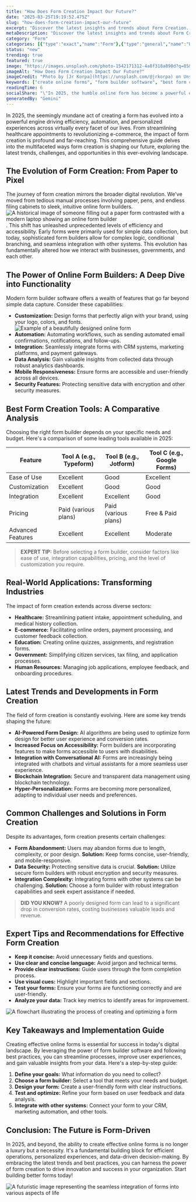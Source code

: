 ```yaml
---
title: "How Does Form Creation Impact Our Future?"
date: "2025-03-25T19:19:52.475Z"
slug: "how-does-form-creation-impact-our-future"
excerpt: "Discover the latest insights and trends about Form Creation. This comprehensive guide covers everything you need to know about Form Creation in 2025."
metaDescription: "Discover the latest insights and trends about Form Creation. This comprehensive guide covers everything you need to know about Form Creation in 2025."
category: "Form"
categories: [{"type":"exact","name":"Form"},{"type":"general","name":"User Experience"},{"type":"medium","name":"Web Development"},{"type":"specific","name":"Interactive Design"},{"type":"niche","name":"Microinteractions"}]
status: "new"
trending: true
featured: true
image: "https://images.unsplash.com/photo-1542171312-4a8f318a890d?q=85&w=1200&fit=max&fm=webp&auto=compress"
imageAlt: "How Does Form Creation Impact Our Future?"
imageCredit: "Photo by [Jr Korpa](https://unsplash.com/@jrkorpa) on Unsplash"
keywords: ["create online forms", "form builder software", "best form creation tools", "how to create a form", "free form creator", "online form design", "build a contact form", "simple form creation", "create web forms", "custom form builder"]
readingTime: 6
socialShare: "\"In 2025, the humble online form has become a powerful engine driving efficiency and personalization across industries.  Its impact on our future is undeniable.\""
generatedBy: "Gemini"
---
```




In 2025, the seemingly mundane act of creating a form has evolved into a powerful engine driving efficiency, automation, and personalized experiences across virtually every facet of our lives.  From streamlining healthcare appointments to revolutionizing e-commerce, the impact of form creation is profound and far-reaching. This comprehensive guide delves into the multifaceted ways form creation is shaping our future, exploring the latest trends, challenges, and opportunities in this ever-evolving landscape.

## The Evolution of Form Creation: From Paper to Pixel

The journey of form creation mirrors the broader digital revolution.  We've moved from tedious manual processes involving paper, pens, and endless filing cabinets to sleek, intuitive online form builders. ![A historical image of someone filling out a paper form contrasted with a modern laptop showing an online form builder](https://images.unsplash.com/photo-1579199337277-3477c372d201?q=85&w=1200&fit=max&fm=webp&auto=compress). This shift has unleashed unprecedented levels of efficiency and accessibility.  Early forms were primarily used for simple data collection, but today, sophisticated form builders allow for complex logic, conditional branching, and seamless integration with other systems. This evolution has fundamentally altered how we interact with businesses, governments, and each other.

##  The Power of Online Form Builders: A Deep Dive into Functionality

Modern form builder software offers a wealth of features that go far beyond simple data capture.  Consider these capabilities:

* **Customization:**  Design forms that perfectly align with your brand, using your logo, colors, and fonts.  ![Example of a beautifully designed online form](https://images.unsplash.com/photo-1527612820672-5b56351f7346?q=85&w=1200&fit=max&fm=webp&auto=compress)
* **Automation:** Automating workflows, such as sending automated email confirmations, notifications, and follow-ups.
* **Integration:** Seamlessly integrate forms with CRM systems, marketing platforms, and payment gateways.
* **Data Analysis:**  Gain valuable insights from collected data through robust analytics dashboards.
* **Mobile Responsiveness:** Ensure forms are accessible and user-friendly across all devices.
* **Security Features:** Protecting sensitive data with encryption and other security measures.

##  Best Form Creation Tools: A Comparative Analysis

Choosing the right form builder depends on your specific needs and budget. Here's a comparison of some leading tools available in 2025:

| Feature          | Tool A (e.g., Typeform) | Tool B (e.g., Jotform) | Tool C (e.g., Google Forms) |
|-----------------|-------------------------|-------------------------|--------------------------|
| Ease of Use      | Excellent                | Good                     | Excellent                 |
| Customization    | Excellent                | Good                     | Good                      |
| Integration      | Excellent                | Excellent                | Good                      |
| Pricing          | Paid (various plans)     | Paid (various plans)     | Free & Paid               |
| Advanced Features| Excellent                | Excellent                | Moderate                  |

> **EXPERT TIP:**  Before selecting a form builder, consider factors like ease of use, integration capabilities, pricing, and the level of customization you require.

##  Real-World Applications: Transforming Industries

The impact of form creation extends across diverse sectors:

* **Healthcare:** Streamlining patient intake, appointment scheduling, and medical history collection.
* **E-commerce:**  Facilitating online orders, payment processing, and customer feedback collection.
* **Education:**  Creating online quizzes, assignments, and registration forms.
* **Government:**  Simplifying citizen services, tax filing, and application processes.
* **Human Resources:**  Managing job applications, employee feedback, and onboarding procedures.

##  Latest Trends and Developments in Form Creation

The field of form creation is constantly evolving.  Here are some key trends shaping the future:

* **AI-Powered Form Design:**  AI algorithms are being used to optimize form design for better user experience and conversion rates.
* **Increased Focus on Accessibility:**  Form builders are incorporating features to make forms accessible to users with disabilities.
* **Integration with Conversational AI:**  Forms are increasingly being integrated with chatbots and virtual assistants for a more seamless user experience.
* **Blockchain Integration:**  Secure and transparent data management using blockchain technology.
* **Hyper-Personalization:**  Forms are becoming more personalized, adapting to individual user needs and preferences.

##  Common Challenges and Solutions in Form Creation

Despite its advantages, form creation presents certain challenges:

* **Form Abandonment:**  Users may abandon forms due to length, complexity, or poor design.  **Solution:** Keep forms concise, user-friendly, and mobile-responsive.
* **Data Security:**  Protecting sensitive data is crucial.  **Solution:** Utilize secure form builders with robust encryption and security measures.
* **Integration Complexity:**  Integrating forms with other systems can be challenging.  **Solution:** Choose a form builder with robust integration capabilities and seek expert assistance if needed.

> **DID YOU KNOW?**  A poorly designed form can lead to a significant drop in conversion rates, costing businesses valuable leads and revenue.

##  Expert Tips and Recommendations for Effective Form Creation

* **Keep it concise:**  Avoid unnecessary fields and questions.
* **Use clear and concise language:**  Avoid jargon and technical terms.
* **Provide clear instructions:**  Guide users through the form completion process.
* **Use visual cues:**  Highlight important fields and sections.
* **Test your forms:**  Ensure your forms are functioning correctly and are user-friendly.
* **Analyze your data:**  Track key metrics to identify areas for improvement.

![A flowchart illustrating the process of creating and optimizing a form](https://images.unsplash.com/photo-1613244470189-15e1da3279d6?q=85&w=1200&fit=max&fm=webp&auto=compress)

##  Key Takeaways and Implementation Guide

Creating effective online forms is essential for success in today's digital landscape. By leveraging the power of form builder software and following best practices, you can streamline processes, improve user experiences, and gain valuable insights from your data.  Here's a step-by-step guide:

1. **Define your goals:** What information do you need to collect?
2. **Choose a form builder:** Select a tool that meets your needs and budget.
3. **Design your form:**  Create a user-friendly form with clear instructions.
4. **Test and optimize:**  Refine your form based on user feedback and data analysis.
5. **Integrate with other systems:**  Connect your form to your CRM, marketing automation, and other tools.

##  Conclusion: The Future is Form-Driven

In 2025, and beyond, the ability to create effective online forms is no longer a luxury but a necessity.  It's a fundamental building block for efficient operations, personalized experiences, and data-driven decision-making.  By embracing the latest trends and best practices, you can harness the power of form creation to drive innovation and success in your organization.  Start building better forms today!

![A futuristic image representing the seamless integration of forms into various aspects of life](https://images.unsplash.com/photo-1542171312-4a8f318a890d?q=85&w=1200&fit=max&fm=webp&auto=compress)
